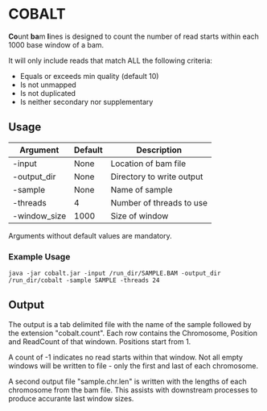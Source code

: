 # COBALT

**Co**unt **ba**m **l**ines is designed to count the number of read starts within each 1000 base window of a bam.

It will only include reads that match ALL the following criteria:
* Equals or exceeds min quality (default 10)
* Is not unmapped
* Is not duplicated
* Is neither secondary nor supplementary


## Usage

Argument | Default | Description
---|---|---
-input | None | Location of bam file
-output_dir | None | Directory to write output
-sample | None | Name of sample
-threads | 4 | Number of threads to use
-window_size | 1000 | Size of window

Arguments without default values are mandatory.

### Example Usage

```
java -jar cobalt.jar -input /run_dir/SAMPLE.BAM -output_dir /run_dir/cobalt -sample SAMPLE -threads 24
```

## Output
The output is a tab delimited file with the name of the sample followed by the extension "cobalt.count".
Each row contains the Chromosome, Position and ReadCount of that windown. Positions start from 1.

A count of -1 indicates no read starts within that window.
Not all empty windows will be written to file - only the first and last of each chromosome.

A second output file "sample.chr.len" is written with the lengths of each chromosome from the bam file.
This assists with downstream processes to produce accurante last window sizes.